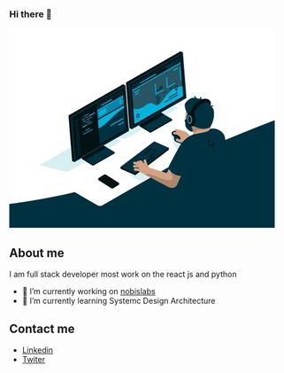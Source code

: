 ### Hi there 👋

![coding](images/coding.webp)

## About me
I am full stack developer most work on the react js and python
- 🔭 I’m currently working on [nobislabs](https://www.nobislabs.com/)
- 🌱 I’m currently learning Systemc Design Architecture

## Contact me
- [Linkedin](https://www.linkedin.com/in/dhaval-dudhat/)
- [Twiter](https://twitter.com/dudhatdhavalm)

<!--
**dudhatdhavalm/dudhatdhavalm** is a ✨ _special_ ✨ repository because its `README.md` (this file) appears on your GitHub profile.

Here are some ideas to get you started:

- 🔭 I’m currently working on ...
- 🌱 I’m currently learning ...
- 👯 I’m looking to collaborate on ...
- 🤔 I’m looking for help with ...
- 💬 Ask me about ...
- 📫 How to reach me: ...
- 😄 Pronouns: ...
- ⚡ Fun fact: ...
-->
